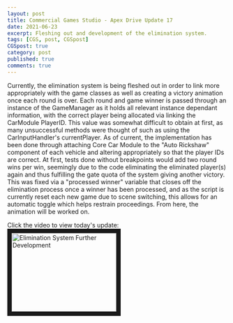 ```yaml
---
layout: post
title: Commercial Games Studio - Apex Drive Update 17
date: 2021-06-23
excerpt: Fleshing out and development of the elimination system.
tags: [CGS, post, CGSpost]
CGSpost: true
category: post
published: true
comments: true
---
```

Currently, the elimination system is being fleshed out in order to link more appropriately with the game classes as well as creating a victory animation once each round is over. Each round and game winner is passed through an instance of the GameManager as it holds all relevant instance dependant information, with the correct player being allocated via linking the CarModule PlayerID. This value was somewhat difficult to obtain at first, as many unsuccessful methods were thought of such as using the CarInputHandler's currentPlayer. As of current, the implementation has been done through attaching Core Car Module to the "Auto Rickshaw" component of each vehicle and altering appropriately so that the player IDs are correct. At first, tests done without breakpoints would add two round wins per win, seemingly due to the code eliminating the eliminated player(s) again and thus fulfilling the gate quota of the system giving another victory. This was fixed via a "processed winner" variable that closes off the elimination process once a winner has been processed, and as the script is currently reset each new game due to scene switching, this allows for an automatic toggle which helps restrain proceedings. From here, the animation will be worked on.

Click the video to view today's update:
<a href="http://www.youtube.com/watch?feature=player_embedded&v=Cx18XzPYsYs" target="_blank"><img src="http://img.youtube.com/vi/Cx18XzPYsYs/0.jpg" alt="Elimination System Further Development" width="240" height="180" border="10" /></a>
